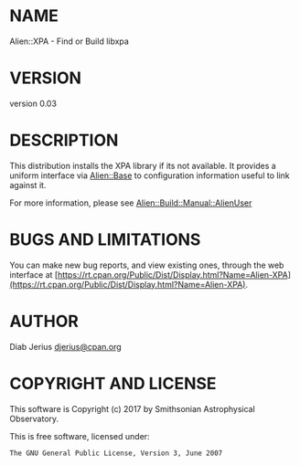 # NAME

Alien::XPA - Find or Build libxpa

# VERSION

version 0.03

# DESCRIPTION

This distribution installs the XPA library if its not available. It
provides a uniform interface via [Alien::Base](https://metacpan.org/pod/Alien::Base) to configuration
information useful to link against it.

For more information, please see [Alien::Build::Manual::AlienUser](https://metacpan.org/pod/Alien::Build::Manual::AlienUser)

# BUGS AND LIMITATIONS

You can make new bug reports, and view existing ones, through the
web interface at [https://rt.cpan.org/Public/Dist/Display.html?Name=Alien-XPA](https://rt.cpan.org/Public/Dist/Display.html?Name=Alien-XPA).

# AUTHOR

Diab Jerius <djerius@cpan.org>

# COPYRIGHT AND LICENSE

This software is Copyright (c) 2017 by Smithsonian Astrophysical Observatory.

This is free software, licensed under:

    The GNU General Public License, Version 3, June 2007
